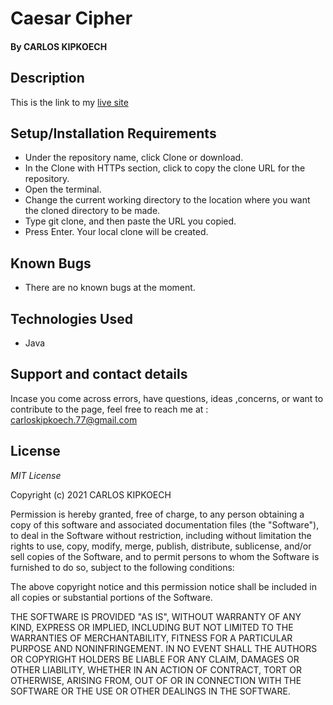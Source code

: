 # Caesar Cipher
#### By CARLOS KIPKOECH
## Description

 This is the link to my [live site](https://github.com/DWN7777/caesar-cipher/ )


## Setup/Installation Requirements
* Under the repository name, click Clone or download.
* In the Clone with HTTPs section, click  to copy the clone URL for the repository.
* Open the terminal.
* Change the current working directory to the location where you want the cloned directory to be made.
* Type git clone, and then paste the URL you copied.
* Press Enter. Your local clone will be created.
## Known Bugs
* There are no known bugs at the moment.
## Technologies Used
* Java

## Support and contact details
Incase you come across errors, have questions, ideas ,concerns, or want to contribute to the page, feel free to reach me at :
carloskipkoech.77@gmail.com

## License
*MIT License*

Copyright (c) 2021 CARLOS KIPKOECH

Permission is hereby granted, free of charge, to any person obtaining a copy
of this software and associated documentation files (the "Software"), to deal
in the Software without restriction, including without limitation the rights
to use, copy, modify, merge, publish, distribute, sublicense, and/or sell
copies of the Software, and to permit persons to whom the Software is
furnished to do so, subject to the following conditions:

The above copyright notice and this permission notice shall be included in all
copies or substantial portions of the Software.

THE SOFTWARE IS PROVIDED "AS IS", WITHOUT WARRANTY OF ANY KIND, EXPRESS OR
IMPLIED, INCLUDING BUT NOT LIMITED TO THE WARRANTIES OF MERCHANTABILITY,
FITNESS FOR A PARTICULAR PURPOSE AND NONINFRINGEMENT. IN NO EVENT SHALL THE
AUTHORS OR COPYRIGHT HOLDERS BE LIABLE FOR ANY CLAIM, DAMAGES OR OTHER
LIABILITY, WHETHER IN AN ACTION OF CONTRACT, TORT OR OTHERWISE, ARISING FROM,
OUT OF OR IN CONNECTION WITH THE SOFTWARE OR THE USE OR OTHER DEALINGS IN THE
SOFTWARE.
